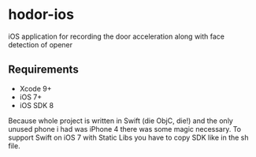 # hodor-ios
iOS application for recording the door acceleration along with face detection of opener

## Requirements

* Xcode 9+
* iOS 7+
* iOS SDK 8

Because whole project is written in Swift (die ObjC, die!) and the only unused phone i had was iPhone 4 there was some magic necessary. To support Swift on iOS 7 with Static Libs you have to copy SDK like in the sh file.